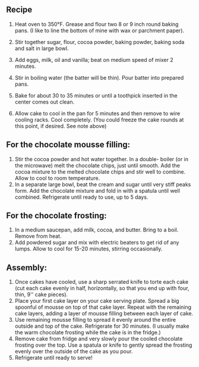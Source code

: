 ## Recipe
1. Heat oven to 350°F. Grease and flour two 8 or 9 inch round baking pans. (I like to line the bottom of mine with wax or parchment paper).
2. Stir together sugar, flour, cocoa powder, baking powder, baking soda and salt in large bowl.
3. Add eggs, milk, oil and vanilla; beat on medium speed of mixer 2 minutes.
4. Stir in boiling water (the batter will be thin). Pour batter into prepared pans.
5. Bake for about 30 to 35 minutes or until a toothpick inserted in the center comes out clean. 

6. Allow cake to cool in the pan for 5 minutes and then remove to wire cooling racks. Cool completely. (You could freeze the cake rounds at this point, if desired. See note above)

## For the chocolate mousse filling:
1. Stir the cocoa powder and hot water together.  In a double- boiler (or in the microwave) melt the chocolate chips, just until smooth.  Add the cocoa mixture to the melted chocolate chips and stir well to combine.  Allow to cool to room temperature.
2. In a separate large bowl, beat the cream and sugar until very stiff peaks form.  Add the chocolate mixture and fold in with a spatula until well combined.  Refrigerate until ready to use, up to 5 days.

## For the chocolate frosting:
1. In a medium saucepan, add milk, cocoa, and butter.  Bring to a boil.  Remove from heat.
2. Add powdered sugar and mix with electric beaters to get rid of any lumps.  Allow to cool for 15-20 minutes, stirring occasionally. 

## Assembly:
1. Once cakes have cooled, use a sharp serrated knife to torte each cake (cut each cake evenly in half, horizontally, so that you end up with four, thin, 9'' cake pieces).
2. Place your first cake layer on your cake serving plate. Spread a big spoonful of mousse on top of that cake layer. Repeat with the remaining cake layers, adding a layer of mousse filling between each layer of cake.
3. Use remaining mousse filling to spread it evenly around the entire outside and top of the cake. Refrigerate for 30 minutes.
(I usually make the warm chocolate frosting while the cake is in the fridge.)
4. Remove cake from fridge and very slowly pour the cooled chocolate frosting over the top. Use a spatula or knife to gently spread the frosting evenly over the outside of the cake as you pour. 
5. Refrigerate until ready to serve!